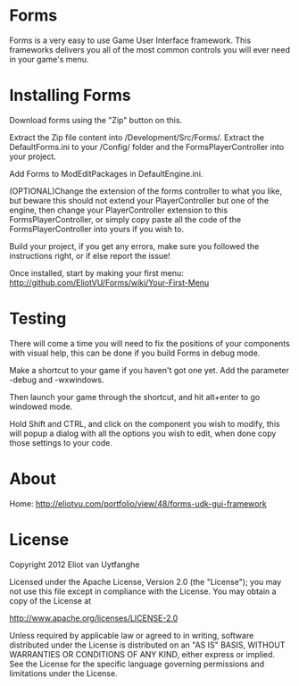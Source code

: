 Forms
=====
Forms is a very easy to use Game User Interface framework.
This frameworks delivers you all of the most common controls you will ever need in your game's menu.

Installing Forms
=====
Download forms using the "Zip" button on this.

Extract the Zip file content into /Development/Src/Forms/.
Extract the DefaultForms.ini to your /Config/ folder and the FormsPlayerController into your project.

Add Forms to ModEditPackages in DefaultEngine.ini.


(OPTIONAL)Change the extension of the forms controller to what you like, 
but beware this should not extend your PlayerController but one of the engine, 
then change your PlayerController extension to this FormsPlayerController, 
or simply copy paste all the code of the FormsPlayerController into yours if you wish to.

Build your project, if you get any errors, make sure you followed the instructions right, or if else report the issue!

Once installed, start by making your first menu: http://github.com/EliotVU/Forms/wiki/Your-First-Menu

Testing
=====
There will come a time you will need to fix the positions of your components with visual help, this can be done if you build Forms in debug mode.

Make a shortcut to your game if you haven't got one yet. Add the parameter -debug and -wxwindows.

Then launch your game through the shortcut, and hit alt+enter to go windowed mode. 

Hold Shift and CTRL, and click on the component you wish to modify, this will popup a dialog with all the options you wish to edit, when done copy those settings to your code.

About
=====
Home: http://eliotvu.com/portfolio/view/48/forms-udk-gui-framework

License
=====
Copyright 2012 Eliot van Uytfanghe

Licensed under the Apache License, Version 2.0 (the "License");
you may not use this file except in compliance with the License.
You may obtain a copy of the License at

   http://www.apache.org/licenses/LICENSE-2.0

Unless required by applicable law or agreed to in writing, software
distributed under the License is distributed on an "AS IS" BASIS,
WITHOUT WARRANTIES OR CONDITIONS OF ANY KIND, either express or implied.
See the License for the specific language governing permissions and
limitations under the License.